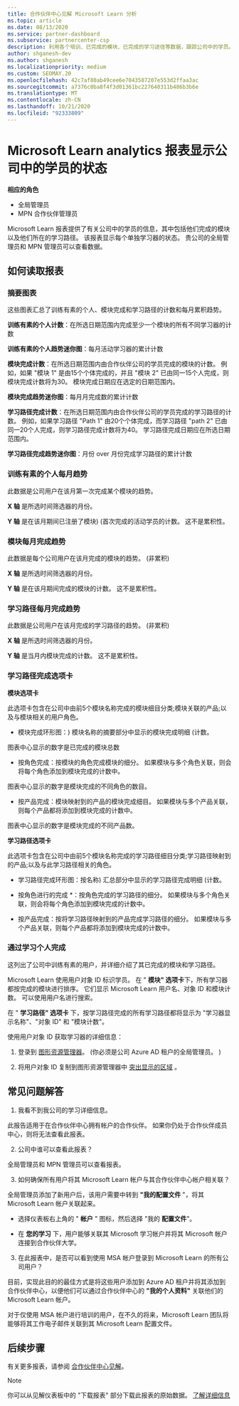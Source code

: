 ```yaml
---
title: 合作伙伴中心见解 Microsoft Learn 分析
ms.topic: article
ms.date: 08/13/2020
ms.service: partner-dashboard
ms.subservice: partnercenter-csp
description: 利用各个培训、已完成的模块、已完成的学习途径等数据，跟踪公司中的学员。
author: shganesh-dev
ms.author: shganesh
ms.localizationpriority: medium
ms.custom: SEOMAY.20
ms.openlocfilehash: 42c7af80ab49cee6e7043587207e553d2ffaa3ac
ms.sourcegitcommit: a7376c0ba8f4f3d01361bc227640311b486b3b6e
ms.translationtype: MT
ms.contentlocale: zh-CN
ms.lasthandoff: 10/21/2020
ms.locfileid: "92333809"
---
```

# <a name="the-microsoft-learn-analytics-report-shows-the-status-of-learners-in-your-company"></a>Microsoft Learn analytics 报表显示公司中的学员的状态

**相应的角色**
-   全局管理员
-   MPN 合作伙伴管理员

Microsoft Learn 报表提供了有关公司中的学员的信息，其中包括他们完成的模块以及他们所在的学习路径。 该报表显示每个单独学习器的状态。 贵公司的全局管理员和 MPN 管理员可以查看数据。

## <a name="how-to-read-the-report"></a>如何读取报表

### <a name="summary-charts"></a>摘要图表

这些图表汇总了训练有素的个人、模块完成和学习路径的计数和每月累积趋势。


**训练有素的个人计数**：在所选日期范围内完成至少一个模块的所有不同学习器的计数 

**训练有素的个人趋势迷你图**：每月活动学习器的累计计数 

**模块完成计数**：在所选日期范围内由合作伙伴公司的学员完成的模块的计数。
例如，如果 "模块 1" 是由15个个体完成的，并且 "模块 2" 已由同一15个人完成，则模块完成计数将为30。 模块完成日期应在选定的日期范围内。

**模块完成趋势迷你图**：每月月完成数的累计计数 

**学习路径完成计数**：在所选日期范围内由合作伙伴公司的学员完成的学习路径的计数。
例如，如果学习路径 "Path 1" 由20个个体完成，而学习路径 "path 2" 已由同一20个人完成，则学习路径完成计数将为40。 学习路径完成日期应在所选日期范围内。

**学习路径完成趋势迷你图**：月份 over 月份完成学习路径的累计计数 

### <a name="trained-individuals-monthly-trend"></a>训练有素的个人每月趋势

此数据是公司用户在该月第一次完成某个模块的趋势。 

**X 轴** 是所选时间筛选器的月份。 

**Y 轴** 是在该月期间已注册了模块)  (首次完成的活动学员的计数。 这不是累积性。

### <a name="module-completions-monthly-trend"></a>模块每月完成趋势

此数据是每个公司用户在该月完成的模块的趋势。  (非累积)  

**X 轴** 是所选时间筛选器的月份。 

**Y 轴** 是在该月期间完成的模块的计数。 这不是累积性。

### <a name="learning-path-completions-monthly-trend"></a>学习路径每月完成趋势

此数据是公司用户在该月完成的学习路径的趋势。  (非累积)  

**X 轴** 是所选时间筛选器的月份。 

**Y 轴** 是当月内模块完成的计数。 这不是累积性。

### <a name="learning-path-completion-tabs"></a>学习路径完成选项卡 

**模块选项卡**

此选项卡包含在公司中由前5个模块名称完成的模块细目分类;模块关联的产品;以及与模块相关的用户角色。  

- 模块完成环形图：) 模块名称的摘要部分中显示的模块完成明细 (计数。

图表中心显示的数字是已完成的模块总数

- 按角色完成：按模块的角色完成模块的细分。 如果模块与多个角色关联，则会将每个角色添加到模块完成的计数中。

图表中心显示的数字是模块完成的不同角色的数目。 

- 按产品完成：模块映射到的产品的模块完成细目。 如果模块与多个产品关联，则每个产品都将添加到模块完成的计数中。    

图表中心显示的数字是模块完成的不同产品数。  

**学习路径选项卡**   

此选项卡包含在公司中由前5个模块名称完成的学习路径细目分类;学习路径映射到的产品;以及与此学习路径相关的角色。  

- 学习路径完成环形图：按名称) 汇总部分中显示的学习路径完成明细 (计数。

- 按角色进行的完成 *：按角色完成的学习路径的细分。 如果模块与多个角色关联，则会将每个角色添加到模块完成的计数中。

- 按产品完成：按将学习路径映射到的产品完成学习路径的细分。 如果模块与多个产品关联，则每个产品都将添加到模块完成的计数中。

### <a name="completions-by-learning-individuals"></a>通过学习个人完成

这列出了公司中训练有素的用户，并详细介绍了其已完成的模块和学习路径。

Microsoft Learn 使用用户对象 ID 标识学员。 在 " **模块" 选项卡**下，所有学习器都按完成的模块进行排序。 它们显示 Microsoft Learn 用户名、对象 ID 和模块计数。 可以使用用户名进行搜索。 

在 " **学习路径" 选项卡** 下，按学习路径完成的所有学习路径都将显示为 "学习器显示名称"、"对象 ID" 和 "模块计数"。

使用用户对象 ID 获取学习器的详细信息： 

1. 登录到 [图形资源管理器](https://developer.microsoft.com/graph/graph-explorer )。  (你必须是公司 Azure AD 租户的全局管理员。 ) 

2. 将用户对象 ID 复制到图形资源管理器中 [突出显示的区域](https://graph.microsoft.com/v1.0/users/a9633ad7-c8dc-4587-b119-0bc286b0711f) 。 

## <a name="faq"></a>常见问题解答

1. 我看不到我公司的学习详细信息。

此报告适用于在合作伙伴中心拥有帐户的合作伙伴。 如果你仍处于合作伙伴成员中心，则将无法查看此报表。

2.  公司中谁可以查看此报表？ 

全局管理员和 MPN 管理员可以查看报表。

3. 如何确保所有用户将其 Microsoft Learn 帐户与其合作伙伴中心帐户相关联？

全局管理员添加了新用户后，该用户需要中转到 **"我的配置文件** "，将其 Microsoft Learn 帐户关联起来。

- 选择仪表板右上角的 " **帐户** " 图标，然后选择 "我的 **配置文件**"。 

-  在 **您的学习** 下，用户能够关联其 Microsoft 学习帐户并将其 Microsoft 帐户连接到合作伙伴大学。

3. 在此报表中，是否可以看到使用 MSA 帐户登录到 Microsoft Learn 的所有公司用户？

目前，实现此目的的最佳方式是将这些用户添加到 Azure AD 租户并将其添加到合作伙伴中心，以便他们可以通过合作伙伴中心的 **"我的个人资料"** 关联他们的 Microsoft Learn 帐户。 

对于仅使用 MSA 帐户进行培训的用户，在不久的将来，Microsoft Learn 团队将能够将其工作电子邮件关联到其 Microsoft Learn 配置文件。 

## <a name="next-steps"></a>后续步骤

有关更多报表，请参阅 [合作伙伴中心见解](partner-center-insights.md)。

>[!NOTE] 
> 你可以从见解仪表板中的 "下载报表" 部分下载此报表的原始数据。 [了解详细信息](pci-download-reports.md) 